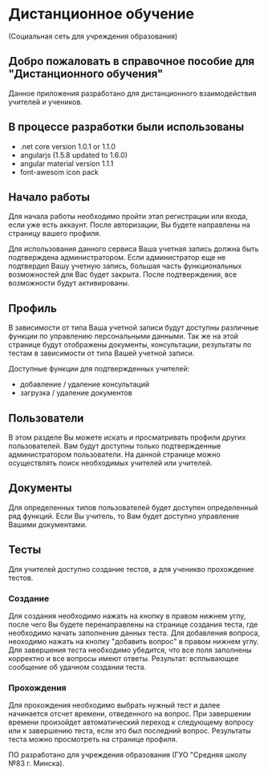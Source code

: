 # Дистанционное обучение
(Социальная сеть для учреждения образования)

## Добро пожаловать в справочное пособие для "Дистанционного обучения"

Данное приложения разработано для дистанционного взаимодействия учителей и учеников.

## В процессе разработки были использованы

- .net core version 1.0.1 or 1.1.0
- angularjs (1.5.8 updated to 1.6.0)
- angular material version 1.1.1
- font-awesom icon pack

## Начало работы

Для начала работы необходимо пройти этап регистрации или входа, если уже есть аккаунт. После авторизации, Вы будете направлены на страницу вашего профиля.

Для использования данного сервиса Ваша учетная запись должна быть подтверждена администратором. Если администратор еще не подтвердил Вашу учетную запись, большая часть функциональных возможностей для Вас будет закрыта. После подтверждения, все возможности будут активированы.

## Профиль

В зависимости от типа Ваша учетной записи будут доступны различные функции по управлению персональными данными. Так же на этой странице будут отображены документы, консультации, результаты по тестам в зависимости от типа Вашей учетной записи.

Доступные функции для подтвержденных учителей:

- добавление / удаление консультаций
- загрузка / удаление документов

## Пользователи

В этом разделе Вы можете искать и просматривать профили других пользователей. Вам будут доступны только подтвержденные администратором пользователи. На данной странице можно осуществлять поиск необходимых учителей или учителей.

## Документы

Для определенных типов пользователей будет доступен определенный ряд функций. Если Вы учитель, то Вам будет доступно управление Вашими документами.

## Тесты

Для учителей доступно создание тестов, а для ученикво прохождение тестов.

### Создание

Для создания необходимо нажать на кнопку в правом нижнем углу, после чего Вы будете перенаправлены на странице создания теста, где необходимо начать заполнение данных теста. Для добавления вопроса, неоходимо нажать на кнопку "добавить вопрос" в правом нижнем углу. Для завершения теста необходимо убедится, что все поля заполнены корректно и все вопросы имеют ответы. Результат: всплывающее сообщение об удачном создании теста.

### Прохождения

Для прохождения необходимо выбрать нужный тест и далее начинается отсчет времени, отведенного на вопрос. При завершении времени произойдет автоматический переход к следующему вопросу или к завершению теста, если это был последний вопрос.
Результаты теста можно просмотреть на странице профиля.


ПО разработано для учреждения образования (ГУО "Средняя школу №83 г. Минска).
